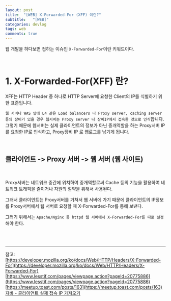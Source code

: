 ```yaml
---
layout: post
title:  "[WEB] X-Forwarded-For (XFF) 이란?"
subtitle:   "[WEB]"
categories: devlog
tags: web
comments: true
---
```


웹 개발을 하다보면 접하는 이슈인 `X-Forwarded-For`이란 키워드이다.


<br>


# 1. X-Forwarded-For(XFF) 란?

XFF는 HTTP Header 중 하나로 HTTP Server에 요청한 Client의 IP를 식별하기 위한 표준입니다.

`웹 서버나 WAS 앞에 L4 같은 Load balancers 나 Proxy server, caching server 등의 장비가 있을 경우 웹서버는 Proxy server 나 장비IP에서 접속한 것으로 인식`합니다.
그렇기 때문에 웹서버는 실제 클라이언트의 정보가 아닌 중개역할을 하는 Proxy서버 IP를 요청한 IP로 인식하고, Proxy장비 IP 로 웹로그를 남기게 됩니다.

<br>

## 클라이언트 -> Proxy 서버 -> 웹 서버 (웹 사이트)

<br>

Proxy서버는 네트워크 중간에 위치하여 중개역할로써 Cache 등의 기능을 활용하여 
네트워크 트래픽을 줄이거나 자원의 절약을 위해서 사용된다.

그래서 클라이언트는 Proxy서버를 거쳐서 웹 서버에 가기 때문에 클라이언트의 IP정보를 Proxy서버에서 웹 서버로 요청할 때 X-Forwarded-For를 통해 보낸다.

그러기 위해서는 `Apache/Nginx 등 httpd 웹 서버에서 X-Forwarded-For를 따로 설정`해야 한다.


<br><br>

---
참고:  
[https://developer.mozilla.org/ko/docs/Web/HTTP/Headers/X-Forwarded-For](https://developer.mozilla.org/ko/docs/Web/HTTP/Headers/X-Forwarded-For)  
[https://www.lesstif.com/pages/viewpage.action?pageId=20775886](https://www.lesstif.com/pages/viewpage.action?pageId=20775886)  
[https://meetup.toast.com/posts/163](https://meetup.toast.com/posts/163)  
[자바 - 클라이언트 실제 접속 IP 가져오기](https://linked2ev.github.io/java/2019/05/22/JAVA-1-java-get-clientIP/)
